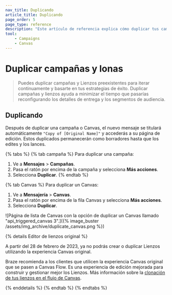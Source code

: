 ```yaml
---
nav_title: Duplicando
article_title: Duplicando
page_order: 5
page_type: reference
description: "Este artículo de referencia explica cómo duplicar tus campañas y tus Lienzos."
tool:
    - Campaigns
    - Canvas
---
```


# Duplicar campañas y lonas

> Puedes duplicar campañas y Lienzos preexistentes para iterar continuamente y basarte en tus estrategias de éxito. Duplicar campañas y lienzos ayuda a minimizar el tiempo que pasarías reconfigurando los detalles de entrega y los segmentos de audiencia.

## Duplicando

Después de duplicar una campaña o Canvas, el nuevo mensaje se titulará automáticamente `"Copy of [Original Name]"` y accederás a su página de edición. Estos duplicados permanecerán como borradores hasta que los edites y los lances.

{% tabs %}
{% tab campaña %}
Para duplicar una campaña:

1. Ve a **Mensajes** > **Campañas**.
2. Pasa el ratón por encima de la campaña y selecciona <i class="fas fa-gear"></i> **Más acciones**.
3. Selecciona **Duplicar**.
{% endtab %}

{% tab Canvas %}
Para duplicar un Canvas:

1. Ve a **Mensajería** > **Canvas**.
2. Pasa el ratón por encima de la fila Canvas y selecciona <i class="fas fa-ellipsis-vertical"></i> **Más acciones**.
3. Selecciona **Duplicar**.

![Página de lista de Canvas con la opción de duplicar un Canvas llamado "api_triggered_canvas 3".]({% image_buster /assets/img_archive/duplicate_canvas.png %})

{% details Editor de lienzos original %}

A partir del 28 de febrero de 2023, ya no podrás crear o duplicar Lienzos utilizando la experiencia Canvas original. 

Braze recomienda a los clientes que utilicen la experiencia Canvas original que se pasen a Canvas Flow. Es una experiencia de edición mejorada para construir y gestionar mejor los Lienzos. Más información sobre la [clonación de tus lienzos en el flujo de Canvas]({{site.baseurl}}/user_guide/engagement_tools/canvas/managing_canvases/cloning_canvases/).

{% enddetails %}
{% endtab %}
{% endtabs %}
